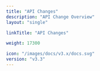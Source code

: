 ```yaml
---
title: "API Changes"
description: "API Change Overview"
layout: "single"

linkTitle: "API Changes"

weight: 17300

icon: "/images/docs/v3.x/docs.svg"
version: "v3.3"
---
```

